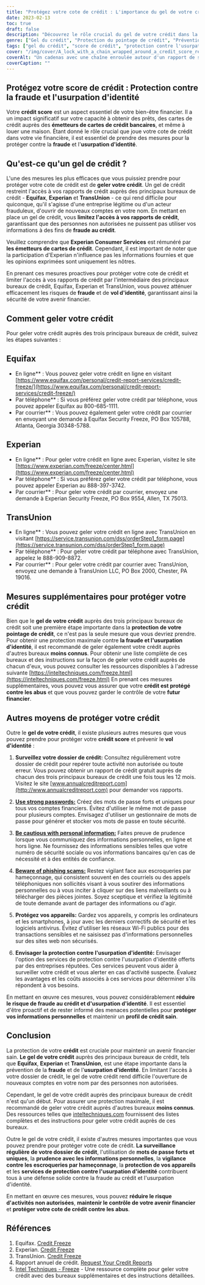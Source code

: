 ```yaml
---
title: "Protégez votre cote de crédit : L'importance du gel de votre crédit"
date: 2023-02-13
toc: true
draft: false
description: "Découvrez le rôle crucial du gel de votre crédit dans la protection de votre avenir financier et apprenez comment prendre le contrôle de votre cote de crédit."
genre: ["Gel du crédit", "Protection du pointage de crédit", "Prévention du vol d'identité", "Sécurité financière", "Prévention de la fraude", "Bureaux de crédit", "Equifax", "Experian", "TransUnion", "Finances personnelles"]
tags: ["gel du crédit", "score de crédit", "protection contre l'usurpation d'identité", "la sécurité financière", "prévention de la fraude", "bureaux de crédit", "Equifax", "Experian", "TransUnion", "protéger la cote de crédit", "sauvegarder le crédit", "rapport de solvabilité", "fraude au crédit", "surveillance du crédit", "émetteurs de cartes de crédit", "gel du crédit", "protection du crédit", "gel du dossier de crédit", "services de surveillance du crédit", "avenir financier", "importance du gel du crédit", "comment geler le crédit", "processus de gel de crédit", "gel de sécurité du bureau de crédit", "gel des rapports de solvabilité", "prévenir l'usurpation d'identité", "gestion du score de crédit", "protection des informations financières", "mesures de sécurité contre la fraude", "protection de l'identité financière"]
cover: "/img/cover/A_lock_with_a_chain_wrapped_around_a_credit_score_report.png"
coverAlt: "Un cadenas avec une chaîne enroulée autour d'un rapport de score de crédit, symbolisant la protection et la sécurité que le gel de votre crédit apporte contre le vol d'identité et la fraude"
coverCaption: ""
---
```


## Protégez votre score de crédit : Protection contre la fraude et l'usurpation d'identité

Votre **crédit score** est un aspect essentiel de votre bien-être financier. Il a un impact significatif sur votre capacité à obtenir des prêts, des cartes de crédit auprès des **émetteurs de cartes de crédit bancaires**, et même à louer une maison. Étant donné le rôle crucial que joue votre cote de crédit dans votre vie financière, il est essentiel de prendre des mesures pour la protéger contre la **fraude** et l'**usurpation d'identité**.

## Qu'est-ce qu'un gel de crédit ?

L'une des mesures les plus efficaces que vous puissiez prendre pour protéger votre cote de crédit est de **geler votre crédit**. Un gel de crédit restreint l'accès à vos rapports de crédit auprès des principaux bureaux de crédit - **Equifax**, **Experian** et **TransUnion** - ce qui rend difficile pour quiconque, qu'il s'agisse d'une entreprise légitime ou d'un acteur frauduleux, d'ouvrir de nouveaux comptes en votre nom. En mettant en place un gel de crédit, vous **limitez l'accès à vos rapports de crédit**, garantissant que des personnes non autorisées ne puissent pas utiliser vos informations à des fins de **fraude au crédit**.

Veuillez comprendre que **Experian Consumer Services** est rémunéré par **les émetteurs de cartes de crédit**. Cependant, il est important de noter que la participation d'Experian n'influence pas les informations fournies et que les opinions exprimées sont uniquement les nôtres.

En prenant ces mesures proactives pour protéger votre cote de crédit et limiter l'accès à vos rapports de crédit par l'intermédiaire des principaux bureaux de crédit, Equifax, Experian et TransUnion, vous pouvez atténuer efficacement les risques de **fraude** et de **vol d'identité**, garantissant ainsi la sécurité de votre avenir financier.

## Comment geler votre crédit

Pour geler votre crédit auprès des trois principaux bureaux de crédit, suivez les étapes suivantes :

## Equifax

- En ligne** : Vous pouvez geler votre crédit en ligne en visitant [https://www.equifax.com/personal/credit-report-services/credit-freeze/](https://www.equifax.com/personal/credit-report-services/credit-freeze/)
- Par téléphone** : Si vous préférez geler votre crédit par téléphone, vous pouvez appeler Equifax au 800-685-1111.
- Par courrier** : Vous pouvez également geler votre crédit par courrier en envoyant une demande à Equifax Security Freeze, PO Box 105788, Atlanta, Georgia 30348-5788.

## Experian

- En ligne** : Pour geler votre crédit en ligne avec Experian, visitez le site [https://www.experian.com/freeze/center.html](https://www.experian.com/freeze/center.html)
- Par téléphone** : Si vous préférez geler votre crédit par téléphone, vous pouvez appeler Experian au 888-397-3742.
- Par courrier** : Pour geler votre crédit par courrier, envoyez une demande à Experian Security Freeze, PO Box 9554, Allen, TX 75013.

## TransUnion

- En ligne** : Vous pouvez geler votre crédit en ligne avec TransUnion en visitant [https://service.transunion.com/dss/orderStep1_form.page](https://service.transunion.com/dss/orderStep1_form.page)
- Par téléphone** : Pour geler votre crédit par téléphone avec TransUnion, appelez le 888-909-8872.
- Par courrier** : Pour geler votre crédit par courrier avec TransUnion, envoyez une demande à TransUnion LLC, PO Box 2000, Chester, PA 19016.

## Mesures supplémentaires pour protéger votre crédit

Bien que le **gel de votre crédit** auprès des trois principaux bureaux de crédit soit une première étape importante dans la **protection de votre pointage de crédit**, ce n'est pas la seule mesure que vous devriez prendre. Pour obtenir une protection maximale contre **la fraude et l'usurpation d'identité**, il est recommandé de geler également votre crédit auprès d'autres bureaux **moins connus**. Pour obtenir une liste complète de ces bureaux et des instructions sur la façon de geler votre crédit auprès de chacun d'eux, vous pouvez consulter les ressources disponibles à l'adresse suivante [https://inteltechniques.com/freeze.html](https://inteltechniques.com/freeze.html) En prenant ces mesures supplémentaires, vous pouvez vous assurer que votre **crédit est protégé contre les abus** et que vous pouvez garder le contrôle de votre **futur financier**.

## Autres moyens de protéger votre crédit

Outre le **gel de votre crédit**, il existe plusieurs autres mesures que vous pouvez prendre pour protéger votre **crédit score** et prévenir le **vol d'identité** :

1. **Surveillez votre dossier de crédit:** Consultez régulièrement votre dossier de crédit pour repérer toute activité non autorisée ou toute erreur. Vous pouvez obtenir un rapport de crédit gratuit auprès de chacun des trois principaux bureaux de crédit une fois tous les 12 mois. Visitez le site [www.annualcreditreport.com](http://www.annualcreditreport.com) pour demander vos rapports.

2. [**Use strong passwords:**](https://simeononsecurity.com/articles/how-to-create-strong-passwords/) Créez des mots de passe forts et uniques pour tous vos comptes financiers. Évitez d'utiliser le même mot de passe pour plusieurs comptes. Envisagez d'utiliser un gestionnaire de mots de passe pour générer et stocker vos mots de passe en toute sécurité.

3. [**Be cautious with personal information:**](https://simeononsecurity.com/articles/tips-for-secure-e-commerce-transactions-and-safe-online-shopping/) Faites preuve de prudence lorsque vous communiquez des informations personnelles, en ligne et hors ligne. Ne fournissez des informations sensibles telles que votre numéro de sécurité sociale ou vos informations bancaires qu'en cas de nécessité et à des entités de confiance.

4. [**Beware of phishing scams:**](https://simeononsecurity.com/articles/what-is-a-common-indicator-of-a-phishing-attempt/) Restez vigilant face aux escroqueries par hameçonnage, qui consistent souvent en des courriels ou des appels téléphoniques non sollicités visant à vous soutirer des informations personnelles ou à vous inciter à cliquer sur des liens malveillants ou à télécharger des pièces jointes. Soyez sceptique et vérifiez la légitimité de toute demande avant de partager des informations ou d'agir.

5. **Protégez vos appareils:** Gardez vos appareils, y compris les ordinateurs et les smartphones, à jour avec les derniers correctifs de sécurité et les logiciels antivirus. Évitez d'utiliser les réseaux Wi-Fi publics pour des transactions sensibles et ne saisissez pas d'informations personnelles sur des sites web non sécurisés.

6. **Envisager la protection contre l'usurpation d'identité:** Envisager l'option des services de protection contre l'usurpation d'identité offerts par des entreprises réputées. Ces services peuvent vous aider à surveiller votre crédit et vous alerter en cas d'activité suspecte. Évaluez les avantages et les coûts associés à ces services pour déterminer s'ils répondent à vos besoins.

En mettant en œuvre ces mesures, vous pouvez considérablement **réduire le risque de fraude au crédit et d'usurpation d'identité**. Il est essentiel d'être proactif et de rester informé des menaces potentielles pour **protéger vos informations personnelles** et maintenir un **profil de crédit sain**.

## Conclusion

La protection de votre **crédit** est cruciale pour maintenir un avenir financier sain. **Le gel de votre crédit** auprès des principaux bureaux de crédit, tels que **Equifax**, **Experian** et **TransUnion**, est une étape importante dans la prévention de la **fraude** et de l'**usurpation d'identité**. En limitant l'accès à votre dossier de crédit, le gel de votre crédit rend difficile l'ouverture de nouveaux comptes en votre nom par des personnes non autorisées.

Cependant, le gel de votre crédit auprès des principaux bureaux de crédit n'est qu'un début. Pour assurer une protection maximale, il est recommandé de geler votre crédit auprès d'autres bureaux **moins connus**. Des ressources telles que [inteltechniques.com](https://inteltechniques.com/freeze.html) fournissent des listes complètes et des instructions pour geler votre crédit auprès de ces bureaux.

Outre le gel de votre crédit, il existe d'autres mesures importantes que vous pouvez prendre pour protéger votre cote de crédit. **La surveillance régulière de votre dossier de crédit**, l'utilisation de **mots de passe forts et uniques**, la **prudence avec les informations personnelles**, la **vigilance contre les escroqueries par hameçonnage**, la **protection de vos appareils** et les **services de protection contre l'usurpation d'identité** contribuent tous à une défense solide contre la fraude au crédit et l'usurpation d'identité.

En mettant en œuvre ces mesures, vous pouvez **réduire le risque d'activités non autorisées**, **maintenir le contrôle de votre avenir financier** et **protéger votre cote de crédit contre les abus**.

## Références

1. Equifax. [Credit Freeze](https://www.equifax.com/personal/credit-report-services/credit-freeze/)
2. Experian. [Credit Freeze](https://www.experian.com/freeze/center.html)
3. TransUnion. [Credit Freeze](https://service.transunion.com/dss/orderStep1_form.page)
4. Rapport annuel de crédit. [Request Your Credit Reports](http://www.annualcreditreport.com)
5. [Intel Techniques - Freeze](https://inteltechniques.com/freeze.html) - Une ressource complète pour geler votre crédit avec des bureaux supplémentaires et des instructions détaillées.
